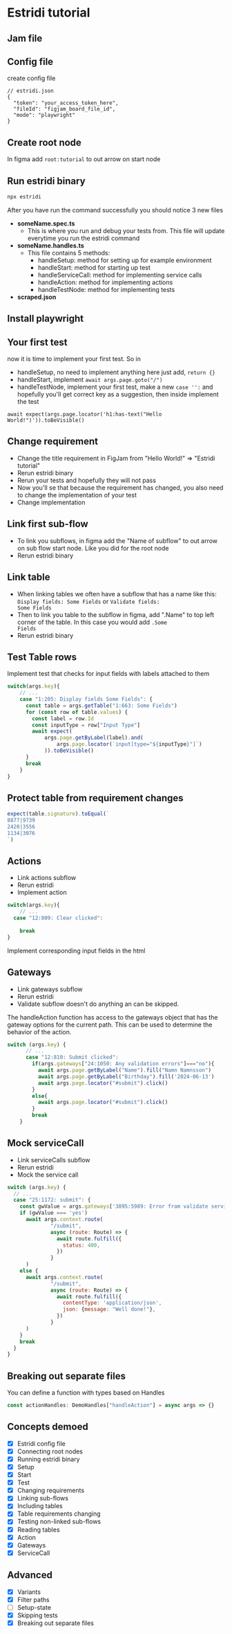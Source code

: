 # Estridi tutorial

## Jam file

## Config file
create config file
```json5
// estridi.json
{
  "token": "your_access_token_here",
  "fileId": "figjam_board_file_id",
  "mode": "playwright"
}
```

## Create root node
In figma add <code>root:tutorial</code> to out arrow on start node

## Run estridi binary
```bash
npx estridi
```
After you have run the command successfully you should notice 3 new files
- **someName.spec.ts**
  - This is where you run and debug your tests from. This file will update everytime you run the estridi command
- **someName.handles.ts**
  - This file contains 5 methods:
    - handleSetup: method for setting up for example environment
    - handleStart: method for starting up test
    - handleServiceCall: method for implementing service calls
    - handleAction: method for implementing actions
    - handleTestNode: method for implementing tests
- **scraped.json**

## Install playwright

## Your first test
now it is time to implement your first test. So in
- handleSetup, no need to implement anything here just add, `return {}`
- handleStart, implement `await args.page.goto("/")`
- handleTestNode, implement your first test, make a new `case '':` and hopefully you'll get correct key as a suggestion, then inside implement the test 
```
await expect(args.page.locator('h1:has-text("Hello World!")')).toBeVisible()
```

## Change requirement
- Change the title requirement in FigJam from "Hello World!" => "Estridi tutorial"
- Rerun estridi binary
- Rerun your tests and hopefully they will not pass
- Now you'll se that because the requirement has changed, you also need to change the implementation of your test
- Change implementation

## Link first sub-flow
- To link you subflows, in figma add the "Name of subflow" to out arrow on sub flow start node. Like you did for the root node
- Rerun estridi binary

## Link table
- When linking tables we often have a subflow that has a name like this: <code>Display fields: Some Fields</code> or <code>Validate fields: Some Fields</code>
- Then to link you table to the subflow in figma, add ".Name" to top left corner of the table. In this case you would add <code>.Some Fields</code>
- Rerun estridi binary

## Test Table rows
Implement test that checks for input fields with labels attached to them

```javascript
switch(args.key){
    // ...
    case "1:205: Display fields Some Fields": {
      const table = args.getTable("1:663: Some Fields")
      for (const row of table.values) {
        const label = row.Id
        const inputType = row["Input Type"]
        await expect(
            args.page.getByLabel(label).and(
                args.page.locator(`input[type="${inputType}"]`)
            )).toBeVisible()
      }
      break
    }
}
```

## Protect table from requirement changes
```javascript
expect(table.signature).toEqual(`
8877|9739
2420|3556
1134|3076
`)
```

## Actions
- Link actions subflow
- Rerun estridi
- Implement action

```javascript
switch(args.key){
    // ...
  case "12:809: Clear clicked":
    
    break
}
```

Implement corresponding input fields in the html

## Gateways
- Link gateways subflow
- Rerun estridi
- Validate subflow doesn't do anything an can be skipped. 

The handleAction function has access to the gateways object 
that has the gateway options for the current path. 
This can be used to determine the behavior of the action. 

```javascript
switch (args.key) {
      // ...
      case "12:810: Submit clicked":
        if(args.gateways["24:1050: Any validation errors"]==="no"){
          await args.page.getByLabel("Name").fill("Namn Namnsson")
          await args.page.getByLabel("Birthday").fill('2024-06-13')
          await args.page.locator("#submit").click()
        }
        else{
          await args.page.locator("#submit").click()
        }
        break
    }
```

## Mock serviceCall
- Link serviceCalls subflow
- Rerun estridi
- Mock the service call

```javascript
switch (args.key) {
  // ...
  case "25:1172: submit": {
    const gwValue = args.gateways['3895:5989: Error from validate service']
    if (gwValue === 'yes')
      await args.context.route(
              "/submit",
              async (route: Route) => {
                await route.fulfill({
                  status: 400,
                })
              }
      )
    else {
      await args.context.route(
              "/submit",
              async (route: Route) => {
                await route.fulfill({
                  contentType: 'application/json',
                  json: {message: "Well done!"},
                })
              }
      )
    }
    break
  }
}
```

## Breaking out separate files
You can define a function with types based on Handles
```typescript
const actionHandles: DemoHandles["handleAction"] = async args => {}
```

## Concepts demoed
- [x] Estridi config file
- [x] Connecting root nodes
- [x] Running estridi binary
- [x] Setup
- [x] Start
- [x] Test
- [x] Changing requirements
- [x] Linking sub-flows
- [x] Including tables
- [x] Table requirements changing
- [x] Testing non-linked sub-flows
- [x] Reading tables
- [x] Action
- [x] Gateways
- [x] ServiceCall

## Advanced
- [x] Variants
- [x] Filter paths
- [ ] Setup-state
- [x] Skipping tests
- [x] Breaking out separate files

